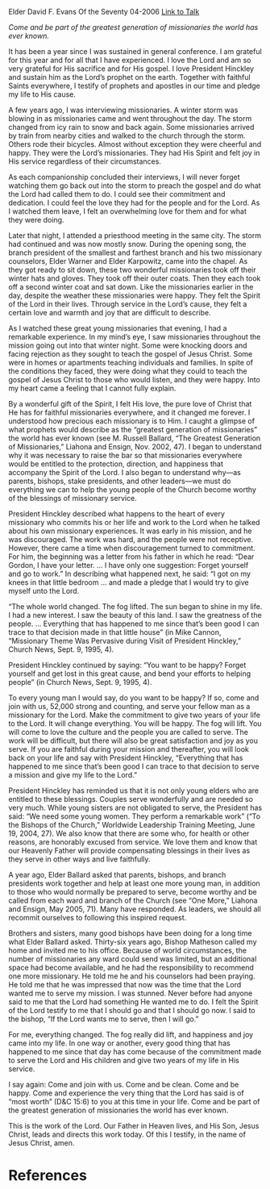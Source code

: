 Elder David F. Evans
Of the Seventy
04-2006
[Link to Talk](https://www.churchofjesuschrist.org/study/general-conference/2006/04/your-mission-will-change-everything?lang=eng)

_Come and be part of the greatest generation of missionaries the world has ever known._

It has been a year since I was sustained in general conference. I am grateful for this year and for all that I have experienced. I love the Lord and am so very grateful for His sacrifice and for His gospel. I love President Hinckley and sustain him as the Lord’s prophet on the earth. Together with faithful Saints everywhere, I testify of prophets and apostles in our time and pledge my life to His cause.

A few years ago, I was interviewing missionaries. A winter storm was blowing in as missionaries came and went throughout the day. The storm changed from icy rain to snow and back again. Some missionaries arrived by train from nearby cities and walked to the church through the storm. Others rode their bicycles. Almost without exception they were cheerful and happy. They were the Lord’s missionaries. They had His Spirit and felt joy in His service regardless of their circumstances.

As each companionship concluded their interviews, I will never forget watching them go back out into the storm to preach the gospel and do what the Lord had called them to do. I could see their commitment and dedication. I could feel the love they had for the people and for the Lord. As I watched them leave, I felt an overwhelming love for them and for what they were doing.

Later that night, I attended a priesthood meeting in the same city. The storm had continued and was now mostly snow. During the opening song, the branch president of the smallest and farthest branch and his two missionary counselors, Elder Warner and Elder Karpowitz, came into the chapel. As they got ready to sit down, these two wonderful missionaries took off their winter hats and gloves. They took off their outer coats. Then they each took off a second winter coat and sat down. Like the missionaries earlier in the day, despite the weather these missionaries were happy. They felt the Spirit of the Lord in their lives. Through service in the Lord’s cause, they felt a certain love and warmth and joy that are difficult to describe.

As I watched these great young missionaries that evening, I had a remarkable experience. In my mind’s eye, I saw missionaries throughout the mission going out into that winter night. Some were knocking doors and facing rejection as they sought to teach the gospel of Jesus Christ. Some were in homes or apartments teaching individuals and families. In spite of the conditions they faced, they were doing what they could to teach the gospel of Jesus Christ to those who would listen, and they were happy. Into my heart came a feeling that I cannot fully explain.

By a wonderful gift of the Spirit, I felt His love, the pure love of Christ that He has for faithful missionaries everywhere, and it changed me forever. I understood how precious each missionary is to Him. I caught a glimpse of what prophets would describe as the “greatest generation of missionaries” the world has ever known (see M. Russell Ballard, “The Greatest Generation of Missionaries,” Liahona and Ensign, Nov. 2002, 47). I began to understand why it was necessary to raise the bar so that missionaries everywhere would be entitled to the protection, direction, and happiness that accompany the Spirit of the Lord. I also began to understand why—as parents, bishops, stake presidents, and other leaders—we must do everything we can to help the young people of the Church become worthy of the blessings of missionary service.

President Hinckley described what happens to the heart of every missionary who commits his or her life and work to the Lord when he talked about his own missionary experiences. It was early in his mission, and he was discouraged. The work was hard, and the people were not receptive. However, there came a time when discouragement turned to commitment. For him, the beginning was a letter from his father in which he read: “Dear Gordon, I have your letter. … I have only one suggestion: Forget yourself and go to work.” In describing what happened next, he said: “I got on my knees in that little bedroom … and made a pledge that I would try to give myself unto the Lord.

“The whole world changed. The fog lifted. The sun began to shine in my life. I had a new interest. I saw the beauty of this land. I saw the greatness of the people. … Everything that has happened to me since that’s been good I can trace to that decision made in that little house” (in Mike Cannon, “Missionary Theme Was Pervasive during Visit of President Hinckley,” Church News, Sept. 9, 1995, 4).

President Hinckley continued by saying: “You want to be happy? Forget yourself and get lost in this great cause, and bend your efforts to helping people” (in Church News, Sept. 9, 1995, 4).

To every young man I would say, do you want to be happy? If so, come and join with us, 52,000 strong and counting, and serve your fellow man as a missionary for the Lord. Make the commitment to give two years of your life to the Lord. It will change everything. You will be happy. The fog will lift. You will come to love the culture and the people you are called to serve. The work will be difficult, but there will also be great satisfaction and joy as you serve. If you are faithful during your mission and thereafter, you will look back on your life and say with President Hinckley, “Everything that has happened to me since that’s been good I can trace to that decision to serve a mission and give my life to the Lord.”

President Hinckley has reminded us that it is not only young elders who are entitled to these blessings. Couples serve wonderfully and are needed so very much. While young sisters are not obligated to serve, the President has said: “We need some young women. They perform a remarkable work” (“To the Bishops of the Church,” Worldwide Leadership Training Meeting, June 19, 2004, 27). We also know that there are some who, for health or other reasons, are honorably excused from service. We love them and know that our Heavenly Father will provide compensating blessings in their lives as they serve in other ways and live faithfully.

A year ago, Elder Ballard asked that parents, bishops, and branch presidents work together and help at least one more young man, in addition to those who would normally be prepared to serve, become worthy and be called from each ward and branch of the Church (see “One More,” Liahona and Ensign, May 2005, 71). Many have responded. As leaders, we should all recommit ourselves to following this inspired request.

Brothers and sisters, many good bishops have been doing for a long time what Elder Ballard asked. Thirty-six years ago, Bishop Matheson called my home and invited me to his office. Because of world circumstances, the number of missionaries any ward could send was limited, but an additional space had become available, and he had the responsibility to recommend one more missionary. He told me he and his counselors had been praying. He told me that he was impressed that now was the time that the Lord wanted me to serve my mission. I was stunned. Never before had anyone said to me that the Lord had something He wanted me to do. I felt the Spirit of the Lord testify to me that I should go and that I should go now. I said to the bishop, “If the Lord wants me to serve, then I will go.”

For me, everything changed. The fog really did lift, and happiness and joy came into my life. In one way or another, every good thing that has happened to me since that day has come because of the commitment made to serve the Lord and His children and give two years of my life in His service.

I say again: Come and join with us. Come and be clean. Come and be happy. Come and experience the very thing that the Lord has said is of “most worth” (D&C 15:6) to you at this time in your life. Come and be part of the greatest generation of missionaries the world has ever known.

This is the work of the Lord. Our Father in Heaven lives, and His Son, Jesus Christ, leads and directs this work today. Of this I testify, in the name of Jesus Christ, amen.

# References
